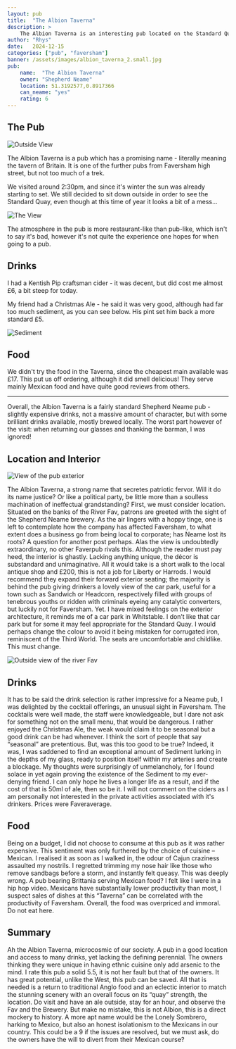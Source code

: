 ```yaml
---
layout: pub
title:  "The Albion Taverna"
description: >
    The Albion Taverna is an interesting pub located on the Standard Quay in Faversham.
author: "Rhys"
date:   2024-12-15
categories: ["pub", "faversham"]
banner: /assets/images/albion_taverna_2.small.jpg
pub:
    name:  "The Albion Taverna"
    owner: "Shepherd Neame"
    location: 51.3192577,0.8917366
    can_neame: "yes"
    rating: 6
---
```


## The Pub

![Outside View](/assets/images/albion_taverna_2.small.jpg)

The Albion Taverna is a pub which has a promising name - literally meaning
the tavern of Britain. It is one of the further pubs from Faversham high street,
but not too much of a trek.

We visited around 2:30pm, and since it's winter the sun was already starting to
set. We still decided to sit down outside in order to see the Standard Quay, even
though at this time of year it looks a bit of a mess...

![The View](/assets/images/albion_taverna_1.small.jpg)

The atmosphere in the pub is more restaurant-like than pub-like, which isn't to
say it's bad, however it's not quite the experience one hopes for when going
to a pub.

## Drinks

I had a Kentish Pip craftsman cider - it was decent, but did cost me almost £6,
a bit steep for today.

My friend had a Christmas Ale - he said it was very good, although had far too
much sediment, as you can see below. His pint set him back a more standard £5.

![Sediment](/assets/images/albion_taverna_3.small.jpg)

## Food

We didn't try the food in the Taverna, since the cheapest main available was £17.
This put us off ordering, although it did smell delicious! They serve mainly
Mexican food and have quite good reviews from others.

---

Overall, the Albion Taverna is a fairly standard Shepherd Neame pub - slightly
expensive drinks, not a massive amount of character, but with some brilliant
drinks available, mostly brewed locally. The worst part however of the visit:
when returning our glasses and thanking the barman, I was ignored!

<!--more-->

## Location and Interior

![View of the pub exterior](/assets/images/albion_taverna_4.small.jpg)

The Albion Taverna, a strong name that secretes patriotic fervor. Will it do
its name justice? Or like a political party, be little more than a soulless
machination of ineffectual grandstanding? First, we must consider location.
Situated on the banks of the River Fav, patrons are greeted with the sight of
the Shepherd Neame brewery. As the air lingers with a hoppy tinge, one is left
to contemplate how the company has affected Faversham, to what extent does a
business go from being local to corporate; has Neame lost its roots? A question
for another post perhaps. Alas the view is undoubtedly extraordinary, no other
Faverpub rivals this. Although the reader must pay heed, the interior is
ghastly. Lacking anything unique, the décor is substandard and unimaginative.
All it would take is a short walk to the local antique shop and £200, this is
not a job for Liberty or Harrods. I would recommend they expand their forward
exterior seating; the majority is behind the pub giving drinkers a lovely view
of the car park, useful for a town such as Sandwich or Headcorn, respectively
filled with groups of tenebrous youths or ridden with criminals eyeing any
catalytic converters, but luckily not for Faversham. Yet. I have mixed feelings
on the exterior architecture, it reminds me of a car park in Whitstable. I
don’t like that car park but for some it may feel appropriate for the Standard
Quay. I would perhaps change the colour to avoid it being mistaken for
corrugated iron, reminiscent of the Third World. The seats are uncomfortable
and childlike. This must change.

![Outside view of the river Fav](/assets/images/albion_taverna_5.small.jpg)

## Drinks

It has to be said the drink selection is rather impressive for a Neame pub, I
was delighted by the cocktail offerings, an unusual sight in Faversham. The
cocktails were well made, the staff were knowledgeable, but I dare not ask for
something not on the small menu, that would be dangerous. I rather enjoyed the
Christmas Ale, the weak would claim it to be seasonal but a good drink can be
had whenever. I think the sort of people that say “seasonal” are pretentious.
But, was this too good to be true? Indeed, it was, I was saddened to find an
exceptional amount of Sediment lurking in the depths of my glass, ready to
position itself within my arteries and create a blockage. My thoughts were
surprisingly of unmelancholy, for I found solace in yet again proving the
existence of the Sediment to my ever-denying friend. I can only hope he lives a
longer life as a result, and if the cost of that is 50ml of ale, then so be it.
I will not comment on the ciders as I am personally not interested
in the private activities associated with it's drinkers. Prices were Faveraverage.

## Food

Being on a budget, I did not choose to consume at this pub as it was rather
expensive. This sentiment was only furthered by the choice of cuisine –
Mexican. I realised it as soon as I walked in, the odour of Cajun craziness
assaulted my nostrils. I regretted trimming my nose hair like those who remove
sandbags before a storm, and instantly felt queasy. This was deeply wrong. A
pub bearing Brittania serving Mexican food? I felt like I were in a hip hop
video. Mexicans have substantially lower productivity than most, I suspect
sales of dishes at this “Taverna” can be correlated with the productivity of
Faversham. Overall, the food was overpriced and immoral. Do not eat here.

## Summary

Ah the Albion Taverna, microcosmic of our society. A pub in a good location and
access to many drinks, yet lacking the defining perennial. The owners thinking
they were unique in having ethnic cuisine only add arsenic to the mind. I rate
this pub a solid 5.5, it is not her fault but that of the owners. It has great
potential, unlike the West, this pub can be saved. All that is needed is a
return to traditional Anglo food and an eclectic interior to match the stunning
scenery with an overall focus on its “quay” strength, the location. Do visit
and have an ale outside, stay for an hour, and observe the Fav and the Brewery.
But make no mistake, this is not Albion, this is a direct mockery to history. A
more apt name would be the Lonely Sombrero, harking to Mexico, but also an
honest isolationism to the Mexicans in our country. This could be a 9 if the
issues are resolved, but we must ask, do the owners have the will to divert
from their Mexican course?

